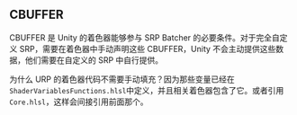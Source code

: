 ## CBUFFER

CBUFFER 是 Unity 的着色器能够参与 SRP Batcher 的必要条件。对于完全自定义 SRP，需要在着色器中手动声明这些 CBUFFER，Unity 不会主动提供这些数据，他们需要在自定义的 SRP 中自行提供。

为什么 URP 的着色器代码不需要手动填充？因为那些变量已经在`ShaderVariablesFunctions.hlsl`中定义，并且相关着色器包含了它。或者引用`Core.hlsl`，这样会间接引用前面那个。